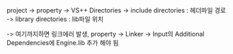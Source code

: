 project -> property -> VS++ Directories 
-> include directories : 헤더파일 경로
-> library directories : lib파일 위치

-> 여기까지하면 링크에러 발생, property -> Linker -> Input의 Additional Dependencies에
Engine.lib 추가 해야 됨
